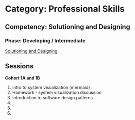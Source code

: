 # Category: Professional Skills
## Competency: Solutioning and Designing
### Phase: Developing / Intermediate

[Solutioning and Designing](../professional_skills/solutioning_and_designing.md)


## Sessions
**Cohort 1A and 1B**

1. Intro to system visualization (mermaid)
2. Homework - system visualization discussion
3. Introduction to software design patterns
4. 
5. 
6. 


